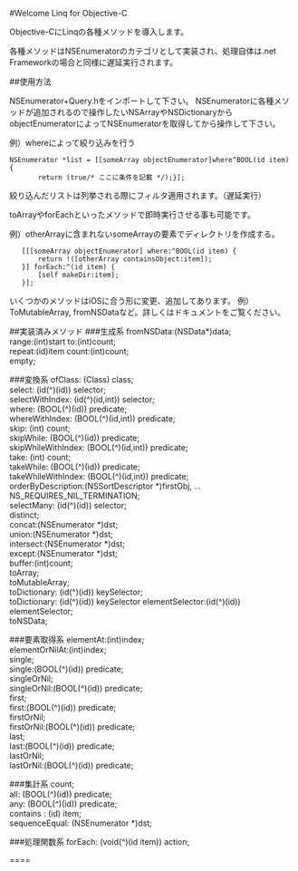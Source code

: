 #Welcome Linq for Objective-C

Objective-CにLinqの各種メソッドを導入します。

各種メソッドはNSEnumeratorのカテゴリとして実装され、処理自体は.net Frameworkの場合と同様に遅延実行されます。

##使用方法

NSEnumerator+Query.hをインポートして下さい。
NSEnumeratorに各種メソッドが追加されるので操作したいNSArrayやNSDictionaryからobjectEnumeratorによってNSEnumeratorを取得してから操作して下さい。

例）whereによって絞り込みを行う
```
NSEnumerator *list = [[someArray objectEnumerator]where^BOOL(id item) {
       return (true/* ここに条件を記載 */);}];
```

絞り込んだリストは列挙される際にフィルタ適用されます。（遅延実行）

toArrayやforEachといったメソッドで即時実行させる事も可能です。

例）otherArrayに含まれないsomeArrayの要素でディレクトリを作成する。
```
   [[[someArray objectEnumerator] where:^BOOL(id item) {
       return !([otherArray containsObject:item]);
   }] forEach:^(id item) {
       [self makeDir:item];
   }];
```

いくつかのメソッドはiOSに合う形に変更、追加してあります。
例）ToMutableArray, fromNSDataなど。詳しくはドキュメントをご覧ください。

##実装済みメソッド
###生成系
fromNSData:(NSData*)data;<br>
range:(int)start to:(int)count;<br>
repeat:(id)item count:(int)count;<br>
empty;<br>

###変換系
ofClass: (Class) class;<br>
select: (id(^)(id)) selector;<br>
selectWithIndex: (id(^)(id,int)) selector;<br>
where: (BOOL(^)(id)) predicate;<br>
whereWithIndex: (BOOL(^)(id,int)) predicate;<br>
skip: (int) count;<br>
skipWhile: (BOOL(^)(id)) predicate;<br>
skipWhileWithIndex: (BOOL(^)(id,int)) predicate;<br>
take: (int) count;<br>
takeWhile: (BOOL(^)(id)) predicate;<br>
takeWhileWithIndex: (BOOL(^)(id,int)) predicate;<br>
orderByDescription:(NSSortDescriptor *)firstObj, ... NS_REQUIRES_NIL_TERMINATION;<br>
selectMany: (id(^)(id)) selector;<br>
distinct;<br>
concat:(NSEnumerator *)dst;<br>
union:(NSEnumerator *)dst;<br>
intersect:(NSEnumerator *)dst;<br>
except:(NSEnumerator *)dst;<br>
buffer:(int)count;<br>
toArray;<br>
toMutableArray;<br>
toDictionary: (id(^)(id)) keySelector;<br>
toDictionary: (id(^)(id)) keySelector elementSelector:(id(^)(id)) elementSelector;<br>
toNSData;<br>

###要素取得系
elementAt:(int)index;<br>
elementOrNilAt:(int)index;<br>
single;<br>
single:(BOOL(^)(id)) predicate;<br>
singleOrNil;<br>
singleOrNil:(BOOL(^)(id)) predicate;<br>
first;<br>
first:(BOOL(^)(id)) predicate;<br>
firstOrNil;<br>
firstOrNil:(BOOL(^)(id)) predicate;<br>
last;<br>
last:(BOOL(^)(id)) predicate;<br>
lastOrNil;<br>
lastOrNil:(BOOL(^)(id)) predicate;<br>

###集計系
count;<br>
all: (BOOL(^)(id)) predicate;<br>
any: (BOOL(^)(id)) predicate;<br>
contains : (id) item;<br>
sequenceEqual: (NSEnumerator *)dst;<br>

###処理関数系
forEach: (void(^)(id item)) action;<br>


====